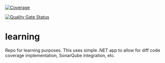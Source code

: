 [![Coverage](https://sonarcloud.io/api/project_badges/measure?project=ThePatro_learning&metric=coverage)](https://sonarcloud.io/summary/new_code?id=ThePatro_learning)

[![Quality Gate Status](https://sonarcloud.io/api/project_badges/measure?project=ThePatro_learning&metric=alert_status)](https://sonarcloud.io/summary/new_code?id=ThePatro_learning)

# learning
Repo for learning purposes. This uses simple .NET app to allow for diff code coverage implementation, SonarQube integration, etc.
